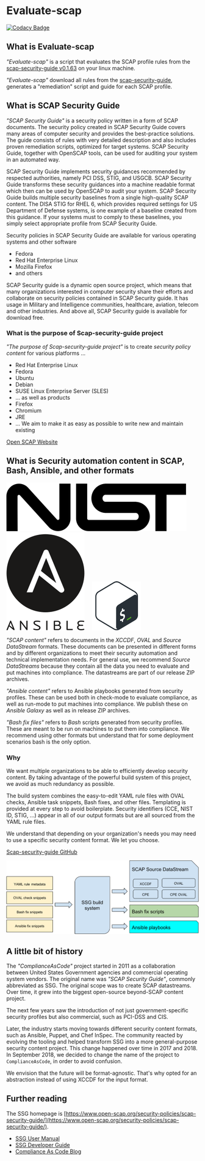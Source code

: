 # Evaluate-scap

[![Codacy Badge](https://app.codacy.com/project/badge/Grade/f35addf7e9c84475809e67bb647ddb7e)](https://www.codacy.com/gh/slange-dev/evaluate-scap/dashboard?utm_source=github.com&amp;utm_medium=referral&amp;utm_content=slange-dev/evaluate-scap&amp;utm_campaign=Badge_Grade)

## What is Evaluate-scap

*"Evaluate-scap"* is a script that evaluates the SCAP profile rules
from the [scap-security-guide v0.1.63](https://github.com/ComplianceAsCode/content/releases/tag/v0.1.63)
on your linux machine.

*"Evaluate-scap"* download all rules from the [scap-security-guide](https://github.com/ComplianceAsCode/content),
generates a "remediation" script and guide for each SCAP profile.

## What is SCAP Security Guide

*"SCAP Security Guide"* is a security policy written in a form of SCAP documents.
The security policy created in SCAP Security Guide
covers many areas of computer security and provides the best-practice solutions.
The guide consists of rules with very detailed description
and also includes proven remediation scripts,
optimized for target systems.
SCAP Security Guide, together with OpenSCAP tools,
can be used for auditing your system in an automated way.

SCAP Security Guide implements security guidances
recommended by respected authorities, namely PCI DSS, STIG, and USGCB.
SCAP Security Guide transforms these security guidances into a machine readable format
which then can be used by OpenSCAP to audit your system.
SCAP Security Guide builds multiple security baselines
from a single high-quality SCAP content.
The DISA STIG for RHEL 6,
which provides required settings for US Department of Defense systems,
is one example of a baseline created from this guidance.
If your systems must to comply to these baselines,
you simply select appropriate profile from SCAP Security Guide.

Security policies in SCAP Security Guide are available for various operating systems
and other software

- Fedora
- Red Hat Enterprise Linux
- Mozilla Firefox
- and others

SCAP Security guide is a dynamic open source project,
which means that many organizations interested in computer security share their efforts
and collaborate on security policies contained in SCAP Security guide.
It has usage in Military and Intelligence communities, healthcare,
aviation, telecom and other industries.
And above all, SCAP Security guide is available for download free.

### What is the purpose of Scap-security-guide project

*"The purpose of Scap-security-guide project"* is to create
*security policy content* for various platforms ...

- Red Hat Enterprise Linux
- Fedora
- Ubuntu
- Debian
- SUSE Linux Enterprise Server (SLES)
- ... as well as products
- Firefox
- Chromium
- JRE
- ... We aim to make it as easy as possible to write new and maintain existing

[Open SCAP Website](https://www.open-scap.org/security-policies/scap-security-guide)

## What is Security automation content in SCAP, Bash, Ansible, and other formats

![NIST logo](docs/readme_images/nist_logo.svg "NIST logo") &nbsp; &nbsp;
![Ansible logo](docs/readme_images/ansible_logo.svg "Ansible logo") &nbsp; &nbsp;
![Bash logo](docs/readme_images/bash_logo.png "Bash logo")

*"SCAP content"* refers to documents  in the *XCCDF*, *OVAL* and
*Source DataStream* formats.  These documents can be presented
in different forms and by different organizations to meet their security
automation and technical implementation needs.  For general use, we
recommend *Source DataStreams* because they contain all the data you
need to evaluate and put machines into compliance. The datastreams are
part of our release ZIP archives.

*"Ansible content"* refers to Ansible playbooks generated from security
profiles.  These can be used both in check-mode to evaluate compliance,
as well as run-mode to put machines into compliance.  We publish these
on *Ansible Galaxy* as well as in release ZIP archives.

*"Bash fix files"* refers to *Bash* scripts generated from security
profiles.  These are meant to be run on machines to put them into
compliance.  We recommend using other formats but understand that for
some deployment scenarios bash is the only option.

### Why

We want multiple organizations to be able to efficiently develop security
content. By taking advantage of the powerful build system of this project,
we avoid as much redundancy as possible.

The build system combines the easy-to-edit YAML rule files with OVAL checks,
Ansible task snippets, Bash fixes, and other files. Templating is provided
at every step to avoid boilerplate. Security identifiers
(CCE, NIST ID, STIG, ...) appear in all of our output formats but are all
sourced from the YAML rule files.

We understand that depending on your organization's needs you may need
to use a specific security content format. We let you choose.

[Scap-security-guide GitHub](https://github.com/ComplianceAsCode/content)

![Build system schema](docs/readme_images/build_schema.svg "Build system schema")

## A little bit of history

The *"ComplianceAsCode"* project started in 2011 as a collaboration between
United States Government agencies and commercial operating system vendors.
The original name was *"SCAP Security Guide"*, commonly abbreviated as SSG.
The original scope was to create SCAP datastreams. Over time, it grew into the
biggest open-source beyond-SCAP content project.

The next few years saw the introduction of not just government-specific security
profiles but also commercial, such as PCI-DSS and CIS.

Later, the industry starts moving towards different security content formats,
such as Ansible, Puppet, and Chef InSpec. The community reacted by evolving the
tooling and helped transform SSG into a more general-purpose security content
project. This change happened over time in 2017 and 2018. In September 2018, we
decided to change the name of the project to `ComplianceAsCode`,
in order to avoid confusion.

We envision that the future will be format-agnostic. That's why opted for an
abstraction instead of using XCCDF for the input format.

## Further reading

The SSG homepage is [https://www.open-scap.org/security-policies/scap-security-guide/](https://www.open-scap.org/security-policies/scap-security-guide/).

- [SSG User Manual](docs/manual/user_guide.adoc)
- [SSG Developer Guide](https://complianceascode.readthedocs.io/)
- [Compliance As Code Blog](https://complianceascode.github.io/)
